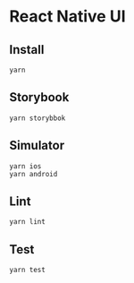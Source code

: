 # React Native UI

## Install

```
yarn
```

## Storybook

```
yarn storybbok
```

## Simulator

```
yarn ios
yarn android
```

## Lint

```
yarn lint
```

## Test

```
yarn test
```